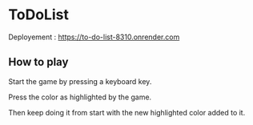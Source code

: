 # ToDoList
Deployement : https://to-do-list-8310.onrender.com
## How to play
Start the game by pressing a keyboard key.  

Press the color as highlighted by the game.  

Then keep doing it from start with the new highlighted color added to it.

